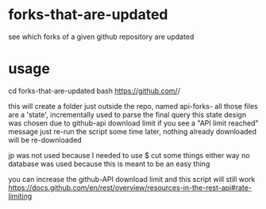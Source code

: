 # forks-that-are-updated
see which forks of a given github repository are updated

# usage
cd forks-that-are-updated
bash https://github.com/<owner>/<repository>
  
this will create a folder just outside the repo, named api-forks-<repository>
all those files are a 'state', incrementally used to parse the final query
this state design was chosen due to github-api download limit
if you see a "API limit reached" message just re-run the script some time later, nothing already downloaded will be re-downloaded

jp was not used because I needed to use $ cut some things either way
no database was used because this is meant to be an easy thing

you can increase the github-API download limit and this script will still work
https://docs.github.com/en/rest/overview/resources-in-the-rest-api#rate-limiting
